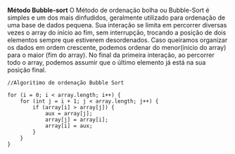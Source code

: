    **Método Bubble-sort**
   O Método de ordenação bolha ou Bubble-Sort é simples e um dos mais dinfudidos,
   geralmente utilizado para ordenação de uma base de dados pequena. Sua interação se limita em percorrer diversas 
   vezes o array do início ao fim, sem interrupção, trocando a posição de dois elementos sempre que estiverem 
   desordenados. Caso queiramos organizar os dados em ordem crescente, podemos ordenar do menor(inicio do array) para o
   maior (fim do array). No final da primeira interação, ao percorrer todo o array, podemos assumir que o último 
   elemento já está na sua posição final.

    //Algoritimo de ordenação Bubble Sort

    for (i = 0; i < array.length; i++) {
        for (int j = i + 1; j < array.length; j++) {
            if (array[i] > array[j]) {
                aux = array[j];
                array[j] = array[i];
                array[i] = aux;
            }
        }
    }